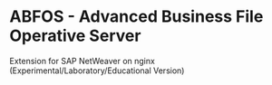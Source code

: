 # ABFOS - Advanced Business File Operative Server

Extension for SAP NetWeaver on nginx (Experimental/Laboratory/Educational Version)
